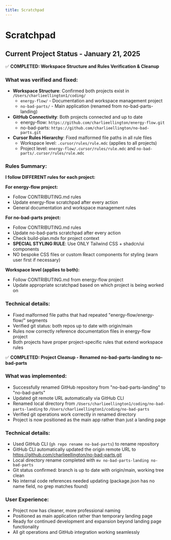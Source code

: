 ```yaml
---
title: Scratchpad
---
```


# Scratchpad

## Current Project Status - January 21, 2025

✅ **COMPLETED: Workspace Structure and Rules Verification & Cleanup**

### What was verified and fixed:
- **Workspace Structure**: Confirmed both projects exist in `/Users/charlieellington1/coding/`
  - `energy-flow/` - Documentation and workspace management project
  - `no-bad-parts/` - Main application (renamed from no-bad-parts-landing)
- **GitHub Connectivity**: Both projects connected and up to date
  - energy-flow: `https://github.com/charlieellington/energy-flow.git`
  - no-bad-parts: `https://github.com/charlieellington/no-bad-parts.git`
- **Cursor Rules Hierarchy**: Fixed malformed file paths in all rule files
  - Workspace level: `.cursor/rules/rule.mdc` (applies to all projects)
  - Project level: `energy-flow/.cursor/rules/rule.mdc` and `no-bad-parts/.cursor/rules/rule.mdc`

### Rules Summary:
**I follow DIFFERENT rules for each project:**

**For energy-flow project:**
- Follow CONTRIBUTING.md rules
- Update energy-flow scratchpad after every action
- General documentation and workspace management rules

**For no-bad-parts project:**
- Follow CONTRIBUTING.md rules  
- Update no-bad-parts scratchpad after every action
- Check build-plan.mdx for project context
- **SPECIAL STYLING RULE**: Use ONLY Tailwind CSS + shadcn/ui components
- NO bespoke CSS files or custom React components for styling (warn user first if necessary)

**Workspace level (applies to both):**
- Follow CONTRIBUTING.md from energy-flow project
- Update appropriate scratchpad based on which project is being worked on

### Technical details:
- Fixed malformed file paths that had repeated "energy-flow/energy-flow/" segments
- Verified git status: both repos up to date with origin/main
- Rules now correctly reference documentation files in energy-flow project
- Both projects have proper project-specific rules that extend workspace rules

✅ **COMPLETED: Project Cleanup - Renamed no-bad-parts-landing to no-bad-parts**

### What was implemented:
- Successfully renamed GitHub repository from "no-bad-parts-landing" to "no-bad-parts"
- Updated git remote URL automatically via GitHub CLI
- Renamed local directory from `/Users/charlieellington1/coding/no-bad-parts-landing` to `/Users/charlieellington1/coding/no-bad-parts`
- Verified git operations work correctly in renamed directory
- Project is now positioned as the main app rather than just a landing page

### Technical details:
- Used GitHub CLI (`gh repo rename no-bad-parts`) to rename repository
- GitHub CLI automatically updated the origin remote URL to https://github.com/charlieellington/no-bad-parts.git
- Local directory rename completed with `mv no-bad-parts-landing no-bad-parts`
- Git status confirmed: branch is up to date with origin/main, working tree clean
- No internal code references needed updating (package.json has no name field, no grep matches found)

### User Experience:
- Project now has cleaner, more professional naming
- Positioned as main application rather than temporary landing page
- Ready for continued development and expansion beyond landing page functionality
- All git operations and GitHub integration working seamlessly